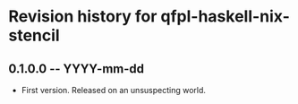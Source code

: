 # Revision history for qfpl-haskell-nix-stencil

## 0.1.0.0  -- YYYY-mm-dd

* First version. Released on an unsuspecting world.
